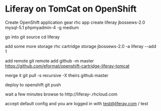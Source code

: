 
Liferay on TomCat on OpenShift
==============================

Create OpenShift application gear
	rhc app create liferay jbossews-2.0 mysql-5.1 phpmyadmin-4 -g medium

go into git source
	cd liferay

add some more storage
	rhc cartridge storage jbossews-2.0 -a liferay --add 1

add remote
	git remote add github -m master https://github.com/eformat/openshift-cartridge-liferay-tomcat

merge it
	git pull -s recursive -X theirs github master

deploy to openshift 
	git push

wait a few minutes
browse to
	http://liferay-<your domain>.rhcloud.com
	
accept default config and you are logged in with
	test@liferay.com / test